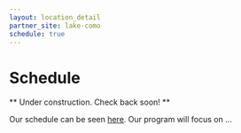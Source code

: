 ```yaml
---
layout: location_detail
partner_site: lake-como
schedule: true
---
```


# Schedule

** Under construction. Check back soon! **

Our schedule can be seen [here](https://www.google.com). Our program will focus on ...
